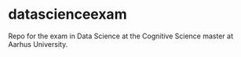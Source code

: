 # datascienceexam
Repo for the exam in Data Science at the Cognitive Science master at Aarhus University.
